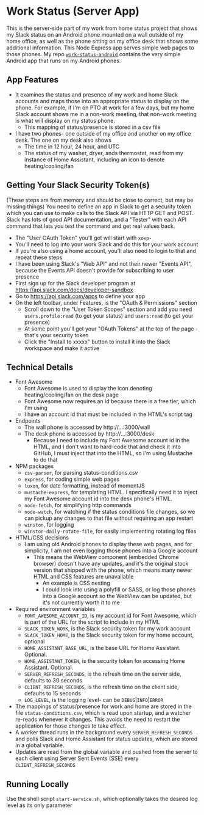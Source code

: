 # Work Status (Server App)
This is the server-side part of my work from home status project that shows my Slack status on an Android phone mounted on a wall outside of my home office, as well as the phone sitting on my office desk that shows some additional information. This Node Express app serves simple web pages to those phones.
My repo [`work-status-android`](https://github.com/brianekummer/work-status-android) contains the very simple Android app that runs on my Android phones.

## App Features
- It examines the status and presence of my work and home Slack accounts and maps those into an appropriate status to display on the phone. For example, if I'm on PTO at work for a few days, but my home Slack account shows me in a non-work meeting, that non-work meeting is what will display on my status phone.
    - This mapping of status/presence is stored in a csv file
- I have two phones- one outside of my office and another on my office desk. The one on my desk also shows
    - The time in 12 hour, 24 hour, and UTC
    - The status of my washer, dryer, ands thermostat, read from my instance of Home Assistant, including an icon to denote heating/cooling/fan

## Getting Your Slack Security Token(s)
(These steps are from memory and should be close to correct, but may be missing things)
You need to define an app in Slack to get a security token which you can use to make calls to the Slack API via HTTP GET and POST. Slack has lots of good API documentation, and a "Tester" with each API command that lets you test the command and get real values back.
  - The "User OAuth Token" you'll get will start with `xoxp-`
  - You'll need to log into your work Slack and do this for your work account
  - If you're also using a home account, you'll also need to login to that and repeat these steps
  - I have been using Slack's "Web API" and not their newer "Events API", because the Events API doesn't provide for subscribing to user presence
- First sign up for the Slack developer program at https://api.slack.com/docs/developer-sandbox
- Go to https://api.slack.com/apps to define your app
- On the left toolbar, under Features, is the "OAuth & Permissions" section
    - Scroll down to the "User Token Scopes" section and add you need `users.profile:read` (to get your status) and `users:read` (to get your presence)
    - At some point you'll get your "OAuth Tokens" at the top of the page - that's your security token
    - Click the "Install to xxxxx" button to install it into the Slack workspace and make it active

## Technical Details
- Font Awesome
    - Font Awesome is used to display the icon denoting heating/cooling/fan on the desk page
    - Font Awesome now requires an id because there is a free tier, which I'm using
    - I have an account id that must be included in the HTML's script tag
- Endpoints
    - The wall phone is accessed by http://...:3000/wall
    - The desk phone is accessed by http://...:3000/desk
        - Because I need to include my Font Awesome account id in the HTML, and I don't want to hard-code that and check it into GitHub, I must inject that into the HTML, so I'm using Mustache to do that
- NPM packages
    - `csv-parser`, for parsing status-conditions.csv
    - `express`, for coding simple web pages
    - `luxon`, for date formatting, instead of momentJS
    - `mustache-express`, for templating HTML. I specifically need it to inject my Font Awesome account id into the desk phone's HTML.
    - `node-fetch`, for simplifying http commands
    - `node-watch`, for watching if the status conditions file changes, so we can pickup any changes to that file without requiring an app restart
    - `winston`, for logging
    - `winston-daily-rotate-file`, for easily implementing rotating log files
- HTML/CSS decisions
    - I am using old Android phones to display these web pages, and for simplicity, I am not even logging those phones into a Google account
        - This means the WebView component (embedded Chrome browser) doesn't have any updates, and it's the original stock version that shipped with the phone, which means many newer HTML and CSS features are unavailable
            - An example is CSS nesting
            - I could look into using a polyfill or SASS, or log those phones into a Google account so the WebView can be updated, but it's not currently worth it to me
- Required environment variables
    - `FONT_AWESOME_ACCOUNT_ID`, is my account id for Font Awesome, which is part of the URL for the script to include in my HTML
    - `SLACK_TOKEN_WORK`, is the Slack security token for my work account
    - `SLACK_TOKEN_HOME`, is the Slack security token for my home account, optional
    - `HOME_ASSISTANT_BASE_URL`, is the base URL for Home Assistant. Optional.
    - `HOME_ASSISTANT_TOKEN`, is the security token for accessing Home Assistant. Optional.
    - `SERVER_REFRESH_SECONDS`, is the refresh time on the server side, defaults to 30 seconds
    - `CLIENT_REFRESH_SECONDS`, is the refresh time on the client side, defaults to 15 seconds
    - `LOG_LEVEL`, is the logging level- can be `DEBUG`|`INFO`|`ERROR`
- The mappings of status/presence for work and home are stored in the file `status-conditions.csv`, which is read upon startup, and a watcher re-reads whenever it changes. This avoids the need to restart the application for those changes to take effect.
- A worker thread runs in the background every `SERVER_REFRESH_SECONDS` and polls Slack and Home Assistant for status updates, which are stored in a global variable.
- Updates are read from the global variable and pushed from the server to each client using Server Sent Events (SSE) every `CLIENT_REFRESH_SECONDS`

## Running Locally
Use the shell script `start-service.sh`, which optionally takes the desired log level as its only parameter